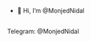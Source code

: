 - 👋 Hi, I’m @MonjedNidal

<br>Telegram: @MonjedNidal </b>

<!---
MonjedNidal/MonjedNidal is a ✨ special ✨ repository because its `README.md` (this file) appears on your GitHub profile.
You can click the Preview link to take a look at your changes.
--->
